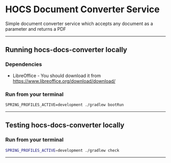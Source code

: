 # HOCS Document Converter Service

Simple document converter service which accepts any document as a parameter and returns a PDF

---

## Running hocs-docs-converter locally

### Dependencies

- LibreOffice - You should download it from https://www.libreoffice.org/download/download/


### Run from your terminal

```
SPRING_PROFILES_ACTIVE=development ./gradlew bootRun
```

---

## Testing hocs-docs-converter locally

### Run from your terminal

```sh
SPRING_PROFILES_ACTIVE=development ./gradlew check
```

---
